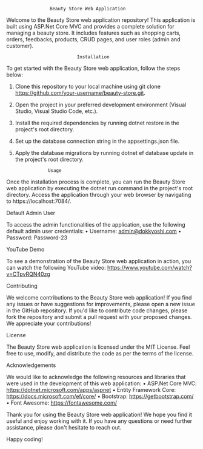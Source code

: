                     Beauty Store Web Application

Welcome to the Beauty Store web application repository! This application is built using ASP.Net Core MVC and provides a complete solution for managing a beauty store. It includes features such as shopping carts, orders, feedbacks, products, CRUD pages, and user roles (admin and customer).

                              Installation

To get started with the Beauty Store web application, follow the steps below:
1.	Clone this repository to your local machine using git clone https://github.com/your-username/beauty-store.git.
2.	Open the project in your preferred development environment (Visual Studio, Visual Studio Code, etc.).
3.	Install the required dependencies by running dotnet restore in the project's root directory.
4.	Set up the database connection string in the appsettings.json file.
5.	Apply the database migrations by running dotnet ef database update in the project's root directory.

                    Usage

Once the installation process is complete, you can run the Beauty Store web application by executing the dotnet run command in the project's root directory.
Access the application through your web browser by navigating to https://localhost:7084/.

  Default Admin User

To access the admin functionalities of the application, use the following default admin user credentials:
•	Username: admin@dokkyoshi.com
•	Password: Password-23 

  YouTube Demo

To see a demonstration of the Beauty Store web application in action, you can watch the following YouTube video:
https://www.youtube.com/watch?v=CTpvRQN40zg

  Contributing

We welcome contributions to the Beauty Store web application! If you find any issues or have suggestions for improvements, please open a new issue in the GitHub repository.
If you'd like to contribute code changes, please fork the repository and submit a pull request with your proposed changes. We appreciate your contributions!

  License

The Beauty Store web application is licensed under the MIT License. Feel free to use, modify, and distribute the code as per the terms of the license.

  Acknowledgements

We would like to acknowledge the following resources and libraries that were used in the development of this web application:
•	ASP.Net Core MVC: https://dotnet.microsoft.com/apps/aspnet
•	Entity Framework Core: https://docs.microsoft.com/ef/core/
•	Bootstrap: https://getbootstrap.com/
•	Font Awesome: https://fontawesome.com/

Thank you for using the Beauty Store web application! We hope you find it useful and enjoy working with it. If you have any questions or need further assistance, please don't hesitate to reach out.

Happy coding!

